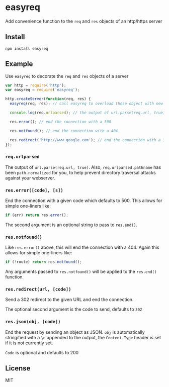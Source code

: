 easyreq
=======

Add convenience function to the `req` and `res` objects of an http/https server

Install
-------

    npm install easyreq

Example
-------

Use `easyreq` to decorate the `req` and `res` objects of a server

``` js
var http = require('http');
var easyreq = require('easyreq');

http.createServer(function(req, res) {
  easyreq(req, res); // call easyreq to overload these object with new methods

  console.log(req.urlparsed); // the output of url.parse(req.url, true);

  res.error(); // end the connection with a 500

  res.notfound(); // end the connection with a 404

  res.redirect('http://www.google.com'); // end the connection with a 302 redirect to google
});
```

### `req.urlparsed`

The output of `url.parse(req.url, true)`.  Also, `req.urlparsed.pathname` has
been `path.normalized` for you, to help prevent directory traversal attacks
against your webserver.

### `res.error([code], [s])`

End the connection with a given code which defaults to 500.  This allows for
simple one-liners like:

``` js
if (err) return res.error();
```

The second argument is an optional string to pass to `res.end()`.

### `res.notfound()`

Like `res.error()` above, this will end the connection with a 404.  Again this
allows for simple one-liners like:

``` js
if (!route) return res.notfound();
```

Any arguments passed to `res.notfound()` will be applied to the `res.end()`
function.

### `res.redirect(url, [code])`

Send a 302 redirect to the given URL and end the connection.

The optional second argument is the code to send, defaults to `302`

### `res.json(obj, [code])`

End the request by sending an object as JSON.  `obj` is automatically stringified
with a `\n` appended to the output, the `Content-Type` header is set if it is
not currently set.

`Code` is optional and defaults to 200

License
-------

MIT
